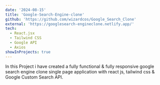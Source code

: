 ```yaml
---
date: '2024-08-15'
title: 'Google-Search-Engine-clone'
github: 'https://github.com/wizardcos/Google_Search_Clone'
external: 'https://googlesearch-engineclone.netlify.app/'
tech:
  - React.jsx
  - Tailwind CSS
  - Google API
  - Axios
showInProjects: true
---
```


In this Project i have created a fully functional & fully responsive google search engine clone single page application with react js, tailwind css & Google Custom Search API.
